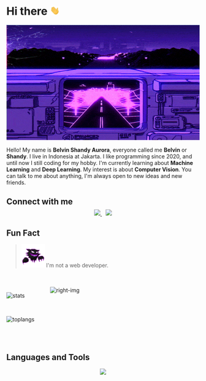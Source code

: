 # Hi there <img src="images/wave.gif" width="25px">

<p align="center">
    <img src="images/retro-road.gif" alt="test-welcome" width="1000px" height="300px"/>
</p>

Hello! My name is **Belvin Shandy Aurora**, everyone called me **Belvin** or **Shandy**. I live in Indonesia at Jakarta. I like programming since 2020, and until now I still coding for my hobby. I'm currently learning about **Machine Learning** and **Deep Learning**. My interest is about **Computer Vision**. You can talk to me about anything, I'm always open to new ideas and new friends.

## Connect with me

<p align="center" style="margin: -10px 0 30px">
  <a href="https://www.instagram.com/vin.bel" style="margin-right:10px">
    <img src="https://skillicons.dev/icons?i=instagram" />
  </a>
  <a href="https://www.linkedin.com/in/belshandy/">
    <img src="https://skillicons.dev/icons?i=linkedin" />
  </a>
</p>

## Fun Fact

> <img src="images/haunter.gif" alt="pokemon" width="60" height="60"> I'm not a web developer.

<br/>
<br/>

<img align="right" src="images/wong.gif" alt="right-img" width="390px"/>

![stats](https://github-readme-stats.vercel.app/api?username=dizzyme09&theme=bear&show_icons=true&count_private=true)

<br />

![toplangs](https://github-readme-stats.vercel.app/api/top-langs/?username=dizzyme09&theme=bear&layout=compact&hide=html,jupyter%notebook,css,Javascript,Shell)

<br />
<br />

## Languages and Tools

<p align="center">
  <img src="https://skillicons.dev/icons?i=python,c,cpp,java,javascript,php,astro,django,nodejs,react,express,mysql,mongodb,firebase,netlify,vscode,github,figma,tensorflow">
</p>
